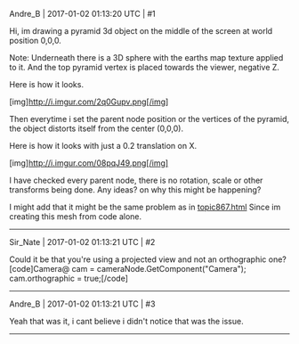Andre_B | 2017-01-02 01:13:20 UTC | #1

Hi, im drawing a pyramid 3d object on the middle of the screen at world position 0,0,0.

Note: Underneath there is a 3D sphere with the earths map texture applied to it.
And the top pyramid vertex is placed towards the viewer, negative Z.

Here is how it looks.

[img]http://i.imgur.com/2q0Gupv.png[/img]

Then everytime i set the parent node position or the vertices of the pyramid, the object distorts itself from the center (0,0,0).

Here is how it looks with just a 0.2 translation on X.

[img]http://i.imgur.com/08pqJ49.png[/img]

I have checked every parent node, there is no rotation, scale or other transforms being done.
Any ideas? on why this might be happening?

I might add that it might be the same problem as in  [topic867.html](http://discourse.urho3d.io/t/solved-model-gets-distorted-when-using-set-position/847/1)
Since im creating this mesh from code alone.

-------------------------

Sir_Nate | 2017-01-02 01:13:21 UTC | #2

Could it be that you're using a projected view and not an orthographic one?
[code]Camera@ cam = cameraNode.GetComponent("Camera");
cam.orthographic = true;[/code]

-------------------------

Andre_B | 2017-01-02 01:13:21 UTC | #3

Yeah that was it, i cant believe i didn't notice that was the issue.

-------------------------

